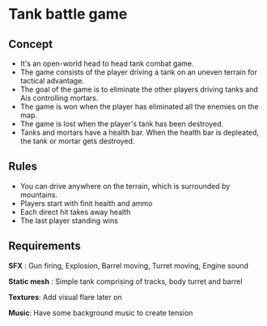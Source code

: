 # Tank battle game

## Concept

- It's an open-world head to head tank combat game.
- The game consists of the player driving a tank on an uneven terrain for tactical advantage.
- The goal of the game is to eliminate the other players driving tanks and Ais controlling mortars.
- The game is won when the player has eliminated all the enemies on the map.
- The game is lost when the player's tank has been destroyed.
- Tanks and mortars have a health bar. When the health bar is depleated, the tank or mortar gets destroyed.

## Rules

- You can drive anywhere on the terrain, which is surrounded by mountains.
- Players start with finit health and ammo
- Each direct hit takes away health
- The last player standing wins

## Requirements

**SFX** : Gun firing, Explosion, Barrel moving, Turret moving, Engine sound

**Static mesh** : Simple tank comprising of tracks, body turret and barrel

**Textures**: Add visual flare later on

**Music**: Have some background music to create tension
